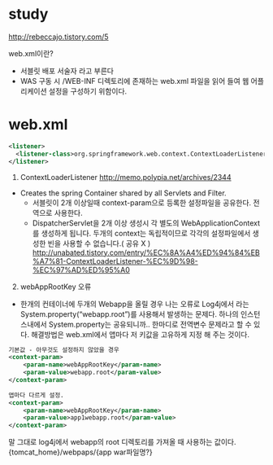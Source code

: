 # study

http://rebeccajo.tistory.com/5

web.xml이란?
- 서블릿 배포 서술자 라고 부른다
- WAS 구동 시 /WEB-INF 디렉토리에 존재하는 web.xml 파일을 읽어 들여 웹 어플리케이션 설정을 구성하기 위함이다.

# web.xml
```xml
<listener>
  <listener-class>org.springframework.web.context.ContextLoaderListener</listener-class>
</listener>
```

1. ContextLoaderListener
http://memo.polypia.net/archives/2344
- Creates the spring Container shared by all Servlets and Filter.
  - 서블릿이 2개 이상일때 context-param으로 등록한 설정파일을 공유한다. 전역으로 사용한다.
  - DispatcherServlet을 2개 이상 생성시 각 별도의 WebApplicationContext를 생성하게 됩니다. 
  두개의 context는 독립적이므로 각각의 설정파일에서 생성한 빈을 사용할 수 없습니다.( 공유 X )
 http://unabated.tistory.com/entry/%EC%8A%A4%ED%94%84%EB%A7%81-ContextLoaderListener-%EC%9D%98-%EC%97%AD%ED%95%A0

2. webAppRootKey 오류
- 한개의 컨테이너에 두개의 Webapp을 올릴 경우 나는 오류로 Log4j에서 라는 System.property(“webapp.root”)를 사용해서 발생하는 문제다.
하나의 인스턴스내에서 System.property는 공유되니까.. 한마디로 전역변수 문제라고 할 수 있다. 해결방법은 web.xml에서 앱마다 저 키값을 
고유하게 지정 해 주는 것이다. 
```xml
기본값 - 아무것도 설정하지 않았을 경우
<context-param>
	<param-name>webAppRootKey</param-name>
	<param-value>webapp.root</param-value>
</context-param>
 
앱마다 다르게 설정.
<context-param>
	<param-name>webAppRootKey</param-name>
	<param-value>app1webapp.root</param-value>
</context-param>
```

말 그대로 log4j에서 webapp의 root 디렉토리를 가져올 때 사용하는 값이다. {tomcat_home}/webpaps/{app war파일명?}
